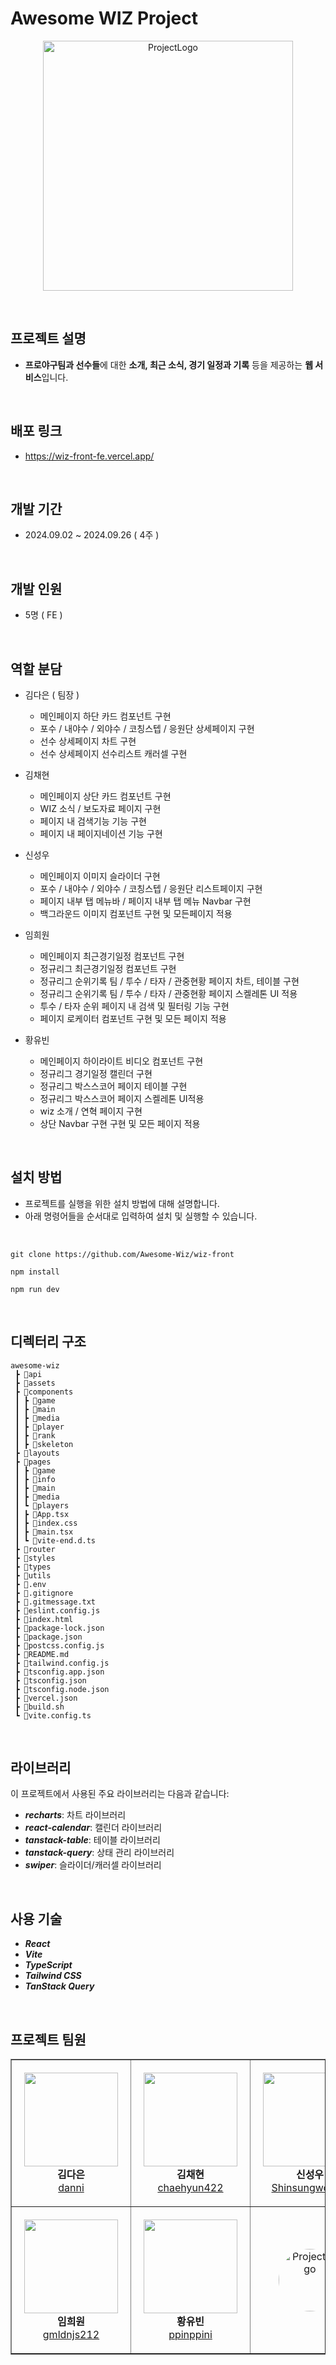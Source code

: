# Awesome WIZ Project

<p align="center">
  <img src="src/assets/ProjectLogo.png" alt="ProjectLogo" style="width: 400px "/>
</p>
<br/>

## 프로젝트 설명
- **프로야구팀과 선수들**에 대한 **소개, 최근 소식, 경기 일정과 기록** 등을 제공하는 **웹 서비스**입니다.

<br/>

## 배포 링크
- https://wiz-front-fe.vercel.app/

<br/>

## 개발 기간
-  2024.09.02 ~ 2024.09.26 ( 4주 )

<br/>

## 개발 인원
-  5명 ( FE )

<br/>

## 역할 분담
- 김다은 ( 팀장 )
  - 메인페이지 하단 카드 컴포넌트 구현
  - 포수 / 내야수 / 외야수 / 코칭스텝 / 응원단 상세페이지 구현
  - 선수 상세페이지 차트 구현
  - 선수 상세페이지 선수리스트 캐러셀 구현

- 김채현
  - 메인페이지 상단 카드 컴포넌트 구현
  - WIZ 소식 / 보도자료 페이지 구현
  - 페이지 내 검색기능 기능 구현
  - 페이지 내 페이지네이션 기능 구현

- 신성우
  - 메인페이지 이미지 슬라이더 구현
  - 포수 / 내야수 / 외야수 / 코칭스텝 / 응원단 리스트페이지 구현
  - 페이지 내부 탭 메뉴바 / 페이지 내부 탭 메뉴 Navbar 구현
  - 백그라운드 이미지 컴포넌트 구현 및 모든페이지 적용

- 임희원
  - 메인페이지 최근경기일정 컴포넌트 구현
  - 정규리그 최근경기일정 컴포넌트 구현
  - 정규리그 순위기록 팀 / 투수 / 타자 / 관중현황 페이지 차트, 테이블 구현
  - 정규리그 순위기록 팀 / 투수 / 타자 / 관중현황 페이지 스켈레톤 UI 적용
  - 투수 / 타자 순위 페이지 내 검색 및 필터링 기능 구현
  - 페이지 로케이터 컴포넌트 구현 및 모든 페이지 적용

- 황유빈
  - 메인페이지 하이라이트 비디오 컴포넌트 구현
  - 정규리그 경기일정 캘린더 구현
  - 정규리그 박스스코어 페이지 테이블 구현
  - 정규리그 박스스코어 페이지 스켈레톤 UI적용
  - wiz 소개 / 연혁 페이지 구현
  - 상단 Navbar 구현 구현 및 모든 페이지 적용

<br/>

## 설치 방법

- 프로젝트를 실행을 위한 설치 방법에 대해 설명합니다.
- 아래 명령어들을 순서대로 입력하여 설치 및 실행할 수 있습니다.

<br/>

  ```
  git clone https://github.com/Awesome-Wiz/wiz-front
  ```
  ```
  npm install
  ```
  ```
  npm run dev
  ```

<br/>

## 디렉터리 구조
```
awesome-wiz
 ┣ 📂api
 ┣ 📂assets
 ┣ 📂components
 ┃ ┣ 📂game
 ┃ ┣ 📂main
 ┃ ┣ 📂media
 ┃ ┣ 📂player
 ┃ ┣ 📂rank
 ┃ ┣ 📂skeleton
 ┣ 📂layouts
 ┣ 📂pages
 ┃ ┣ 📂game
 ┃ ┣ 📂info
 ┃ ┣ 📂main
 ┃ ┣ 📂media
 ┃ ┗ 📂players
 ┃ ┣ 📜App.tsx
 ┃ ┣ 📜index.css
 ┃ ┣ 📜main.tsx
 ┃ ┗ 📜vite-end.d.ts
 ┣ 📂router
 ┣ 📂styles
 ┣ 📂types
 ┣ 📂utils
 ┣ 📜.env
 ┣ 📜.gitignore
 ┣ 📜.gitmessage.txt
 ┣ 📜eslint.config.js
 ┣ 📜index.html
 ┣ 📜package-lock.json
 ┣ 📜package.json
 ┣ 📜postcss.config.js
 ┣ 📜README.md
 ┣ 📜tailwind.config.js
 ┣ 📜tsconfig.app.json
 ┣ 📜tsconfig.json
 ┣ 📜tsconfig.node.json
 ┣ 📜vercel.json
 ┣ 📜build.sh
 ┗ 📜vite.config.ts
```
<br />

## 라이브러리

이 프로젝트에서 사용된 주요 라이브러리는 다음과 같습니다:

- ***recharts***: 차트 라이브러리
- ***react-calendar***: 캘린더 라이브러리
- ***tanstack-table***: 테이블 라이브러리
- ***tanstack-query***: 상태 관리 라이브러리
- ***swiper***: 슬라이더/캐러셀 라이브러리

<br />

## 사용 기술

- ***React***
- ***Vite***
- ***TypeScript***
- ***Tailwind CSS***
- ***TanStack Query***

<br />

## 프로젝트 팀원

<table border="1" cellspacing="0" cellpadding="10">
  <tr>
    <td align="center" style="padding: 20px;">
      <a href="https://github.com/rhrh9999">
        <img src="https://avatars.githubusercontent.com/u/112358232?v=4" height="150" width="150">
      </a>
      <br/>
      <b>김다은</b> <br/>
      <a href="https://github.com/rhrh9999">danni</a>
    </td>
    <td align="center" style="padding: 20px;">
      <a href="https://github.com/chaehyun422">
        <img src="https://avatars.githubusercontent.com/u/179909553?v=4" height="150" width="150">
      </a>
      <br/>
      <b>김채현</b> <br/>
      <a href="https://github.com/chaehyun422">chaehyun422</a>
    </td>
    <td align="center" style="padding: 20px;">
      <a href="https://github.com/Shinsungwoo21">
        <img src="https://avatars.githubusercontent.com/u/114410351?v=4" height="150" width="150">
      </a>
      <br/>
      <b>신성우</b> <br/>
      <a href="https://github.com/Shinsungwoo21">Shinsungwoo21</a>
    </td>
  </tr>
  <!-- 여백 -->
  <tr>
    <td align="center" style="padding: 20px;">
      <a href="https://github.com/gmldnjs212">
        <img src="https://avatars.githubusercontent.com/u/75336939?v=4" height="150" width="150">
      </a>
      <br/>
      <b>임희원</b> <br/>
      <a href="https://github.com/gmldnjs212">gmldnjs212</a>
    </td>
    <td align="center" style="padding: 20px;">
      <a href="https://github.com/ppinppini">
        <img src="https://avatars.githubusercontent.com/u/97329194?v=4" height="150" width="150">
      </a>
      <br/>
      <b>황유빈</b> <br/>
      <a href="https://github.com/ppinppini">ppinppini</a>
    </td>
    <td align="center" style="padding: 20px;">
      <a href="https://wiz-front-fe.vercel.app/">
        <img src="src/assets/ProjectLogo.png" alt="ProjectLogo" height="100" width="100" style="border-radius: 50px;"/>
      </a>
    </td>
  </tr>
</table>
